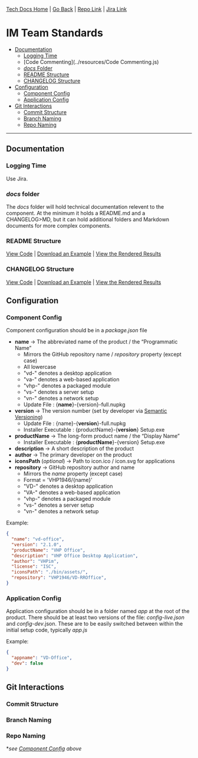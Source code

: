 [Tech Docs Home](../) | [Go Back](../) | [Repo Link](https://github.com/VHP1946/VHP1946.github.io) | [Jira Link](https://vhp.atlassian.net)

# IM Team Standards

- [Documentation](#documentation)
  - [Logging Time](#logging-time)
  - [Code Commenting](../resources/Code Commenting.js)
  - [*docs* Folder](#docs-folder)
  - [README Structure](#readme-structure)
  - [CHANGELOG Structure](#changelog-structure)
- [Configuration](#configuration)
  - [Component Config](#component-config)
  - [Application Config](#application-config)
- [Git Interactions](#git-interactions)
  - [Commit Structure](#commit-structure)
  - [Branch Naming](#branch-naming)
  - [Repo Naming](#repo-naming)

---

## Documentation

### Logging Time
Use Jira.

### *docs* folder
The *docs* folder will hold technical documentation relevent to the component. At the minimum it holds a README.md and a CHANGELOG>MD, but it can hold additional folders and Markdown documents for more complex components. 

### README Structure
[View Code](../resources/readme-example.md) |
<a href="../resources/readme-example.md" download="README.md">Download an Example</a> |
[View the Rendered Results](../resources/readme-example)

### CHANGELOG Structure
[View Code](../resources/changelog-example.md) |
<a href="../resources/changelog-example.md" download="CHANGELOG.md">Download an Example</a> |
[View the Rendered Results](../resources/changelog-example)


## Configuration

### Component Config
Component configuration should be in a *package.json* file
- **name** -> The abbreviated name of the product / the “Programmatic Name”
  - Mirrors the GitHub repository name / *repository* property (except case)
  - All lowercase
  - "vd-" denotes a desktop application
  - "va-" denotes a web-based application
  - "vhp-" denotes a packaged module
  - "vs-" denotes a server setup
  - "vn-" denotes a network setup
  - Update File : {**name**}-{version}-full.nupkg
- **version** -> The version number (set by developer via [Semantic Versioning](https://semver.org/))
  - Update File : {name}-{**version**}-full.nupkg
  - Installer Executable : {productName}-{**version**} Setup.exe
- **productName** -> The long-form product name / the “Display Name”
  - Installer Executable : {**productName**}-{version} Setup.exe
- **description** -> A short description of the product
- **author** -> The primary developer on the product
- **iconsPath** (*optional*) -> Path to icon.ico / icon.svg for applications
- **repository** -> GitHub repository author and name
  - Mirrors the *name* property (except case)
  - Format = 'VHP1946/{name}'
  - "VD-" denotes a desktop application
  - "VA-" denotes a web-based application
  - "vhp-" denotes a packaged module
  - "vs-" denotes a server setup
  - "vn-" denotes a network setup

Example:
```json
{
  "name": "vd-office",
  "version": "2.1.0",
  "productName": "VHP Office",
  "description": "VHP Office Desktop Application",
  "author": "VHPim",
  "license": "ISC",
  "iconsPath": "./bin/assets/",
  "repository": "VHP1946/VD-RROffice",
}
```

### Application Config
Application configuration should be in a folder named *app* at the root of the product. There should be at least two versions of the file: *config-live.json* and *config-dev*.json. These are to be easily switched between within the initial setup code, typically *app.js*

Example:
```json
{
  "appname": "VD-Office",
  "dev": false
}
```

## Git Interactions

### Commit Structure

### Branch Naming

### Repo Naming
**see [Component Config](#component-config) above*
